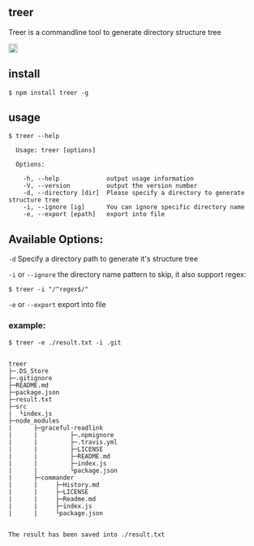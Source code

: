 ## treer ##
Treer is a commandline tool to generate directory structure tree

<a href="https://badge.fury.io/js/treer"><img src="https://badge.fury.io/js/treer.svg" alt="npm version" height="18"></a>

## install ##

```
$ npm install treer -g
```

## usage ##

```
$ treer --help

  Usage: treer [options]

  Options:

    -h, --help             output usage information
    -V, --version          output the version number
    -d, --directory [dir]  Please specify a directory to generate structure tree
    -i, --ignore [ig]      You can ignore specific directory name
    -e, --export [epath]   export into file
```

## Available Options: ##
`-d` Specify a directory path to generate it's structure tree

`-i` or `--ignore` the directory name pattern to skip, it also support regex:

```
$ treer -i "/^regex$/"
```

`-e` or `--export` export into file

### example: ###
```
$ treer -e ./result.txt -i .git


treer
├─.DS_Store
├─.gitignore
├─README.md
├─package.json
├─result.txt
├─src
|  └index.js
├─node_modules
|      ├─graceful-readlink
|      |         ├─.npmignore
|      |         ├─.travis.yml
|      |         ├─LICENSE
|      |         ├─README.md
|      |         ├─index.js
|      |         └package.json
|      ├─commander
|      |     ├─History.md
|      |     ├─LICENSE
|      |     ├─Readme.md
|      |     ├─index.js
|      |     └package.json


The result has been saved into ./result.txt
```


